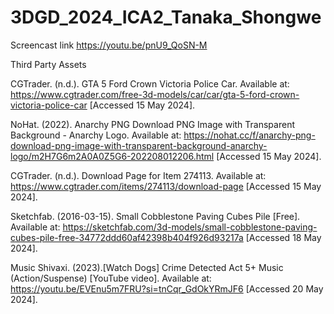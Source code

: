 # 3DGD_2024_ICA2_Tanaka_Shongwe

Screencast link
https://youtu.be/pnU9_QoSN-M

Third Party Assets 

CGTrader. (n.d.). GTA 5 Ford Crown Victoria Police Car. Available at: https://www.cgtrader.com/free-3d-models/car/car/gta-5-ford-crown-victoria-police-car [Accessed 15 May 2024].

NoHat. (2022). Anarchy PNG Download PNG Image with Transparent Background - Anarchy Logo. Available at: https://nohat.cc/f/anarchy-png-download-png-image-with-transparent-background-anarchy-logo/m2H7G6m2A0A0Z5G6-202208012206.html 
[Accessed 15 May 2024].

CGTrader. (n.d.). Download Page for Item 274113. 
Available at: https://www.cgtrader.com/items/274113/download-page [Accessed 15 May 2024].

Sketchfab. (2016-03-15). Small Cobblestone Paving Cubes Pile [Free]. 
Available at: https://sketchfab.com/3d-models/small-cobblestone-paving-cubes-pile-free-34772ddd60af42398b404f926d93217a 
[Accessed 18 May 2024]. 

Music
Shivaxi. (2023).[Watch Dogs] Crime Detected Act 5+ Music (Action/Suspense) [YouTube video]. 
Available at: https://youtu.be/EVEnu5m7FRU?si=tnCqr_GdOkYRmJF6 
[Accessed 20 May 2024].


 
